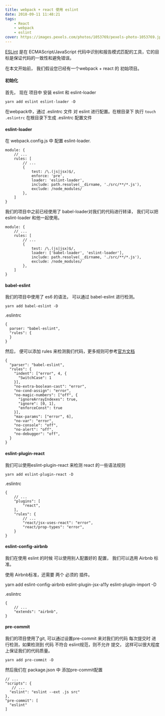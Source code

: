 ```yaml
---
title: webpack + react 使用 eslint
date: 2018-09-11 11:48:21
tags:
    - React
    - webpack
    - eslint
cover: https://images.pexels.com/photos/1053769/pexels-photo-1053769.jpeg?auto=compress&cs=tinysrgb&dpr=2&h=750&w=1260
---
```



[ESLint][0] 是在 ECMAScript/JavaScript 代码中识别和报告模式匹配的工具，它的目标是保证代码的一致性和避免错误。

在本文开始前， 我们假设您已经有一个webpack + react 的 初始项目。


#### 初始化

首先， 现在 项目中 安装 eslint  和 eslint-loader

    yarn add eslint eslint-loader -D

在webpack中，通过 .eslintrc 文件 对 eslint 进行配置。在根目录下 执行 `touch .eslintrc` 在根目录下生成 .eslintrc 配置文件

#### eslint-loader

在 webpack.config.js 中 配置 eslint-loader.

```
module: {
    // ...
    rules: [
        // ...
        {
            test: /\.(js|jsx)$/,
            enforce: 'pre',
            loader: 'eslint-loader',
            include: path.resolve(__dirname, './src/**/*.js'),
            exclude: /node_modules/
        },
    ]
}
```

我们的项目中之前已经使用了 babel-loader对我们的代码进行转译， 我们可以把 eslint-loader 和他一起使用。

```
module: {
    // ...
    rules: [
        // ...
        {
            test: /\.(js|jsx)$/,
            loader: ['babel-loader', 'eslint-loader'],
            include: path.resolve(__dirname, './src/**/*.js'),
            exclude: /node_modules/
        },
    ]
}
```


#### babel-eslint
我们的项目中使用了 es6 的语法， 可以通过 babel-eslint 进行检测。

    yarn add babel-eslint -D

.eslintrc 

```
{
  parser: "babel-eslint",
  "rules": {
  }
}
```

然后， 便可以添加 rules 来检测我们代码，更多规则可参考[官方文档][1]

```
{
  "parser": "babel-eslint",
  "rules": {
    "indent": ["error", 4, {
      "SwitchCase": 1
    }],
    "no-extra-boolean-cast": "error",
    "no-cond-assign": "error",
    "no-magic-numbers": ["off", {
      "ignoreArrayIndexes": true,
      "ignore": [0, 1],
      "enforceConst": true
    }],
    "max-params": ["error", 6],
    "no-var": "error",
    "no-console": "off",
    "no-alert": "off",
    "no-debugger": "off",
  }
}
```

#### eslint-plugin-react

我们可以使用eslint-plugin-react 来检测 react 的一些语法规则

    yarn add eslint-plugin-react -D 


.eslintrc
```
{
    // ...
    "plugins": [
        "react",
    ],
    "rules": {
        // ...
        "react/jsx-uses-react": "error",
        "react/prop-types": "error",
    }
}

```

#### eslint-config-airbnb

我们在使用 eslint 的时候 可以使用别人配置好的 配置， 我们可以选用 Airbnb 标准。

使用 Airbnb标准，还需要 两个 必须的 插件。

yarn add eslint-config-airbnb eslint-plugin-jsx-a11y eslint-plugin-import -D


.eslintrc

```
{
    // ...
    "extends": "airbnb",
}
```


#### pre-commit

我们的项目使用了git, 可以通过设置pre-commit 来对我们的代码 每次提交时 进行检测，如果检测到 代码 不符合 eslint规范，则不允许 提交， 这样可以很大程度上保证我们的代码质量。

    yarn add pre-commit -D

然后我们在 package.json 中 添加pre-commit配置

```
// ...
"scripts": {
   // ...
  "eslint": "eslint --ext .js src"
},
"pre-commit": [
  "eslint"
]
```


 [0]: http://eslint.cn/docs/user-guide/getting-started
 [1]: http://eslint.cn/docs/rules/